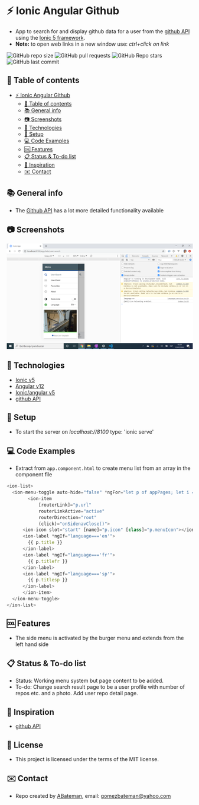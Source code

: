 # :zap: Ionic Angular Github

* App to search for and display github data for a user from the [github API](https://developer.github.com/v3/search/#search-repositories) using the [Ionic 5 framework](https://ionicframework.com/docs).
* **Note:** to open web links in a new window use: _ctrl+click on link_

![GitHub repo size](https://img.shields.io/github/repo-size/AndrewJBateman/ionic-angular-github?style=plastic)
![GitHub pull requests](https://img.shields.io/github/issues-pr/AndrewJBateman/ionic-angular-github?style=plastic)
![GitHub Repo stars](https://img.shields.io/github/stars/AndrewJBateman/ionic-angular-github?style=plastic)
![GitHub last commit](https://img.shields.io/github/last-commit/AndrewJBateman/ionic-angular-github?style=plastic)

## :page_facing_up: Table of contents

* [:zap: Ionic Angular Github](#zap-ionic-angular-github)
  * [:page_facing_up: Table of contents](#page_facing_up-table-of-contents)
  * [:books: General info](#books-general-info)
  * [:camera: Screenshots](#camera-screenshots)
  * [:signal_strength: Technologies](#signal_strength-technologies)
  * [:floppy_disk: Setup](#floppy_disk-setup)
  * [:computer: Code Examples](#computer-code-examples)
  * [:cool: Features](#cool-features)
  * [:clipboard: Status & To-do list](#clipboard-status--to-do-list)
  * [:clap: Inspiration](#clap-inspiration)
  * [:envelope: Contact](#envelope-contact)

## :books: General info

* The [Github API](https://angular.io/) has a lot more detailed functionality available

## :camera: Screenshots

![Ionic page](./img/side-menu.png)

## :signal_strength: Technologies

* [Ionic v5](https://ionicframework.com/)
* [Angular v12](https://angular.io/)
* [Ionic/angular v5](https://www.npmjs.com/package/@ionic/angular)
* [github API](https://developer.github.com/v3/search/#search-repositories)

## :floppy_disk: Setup

* To start the server on _localhost://8100_ type: 'ionic serve'

## :computer: Code Examples

* Extract from `app.component.html` to create menu list from an array in the component file

```typescript
<ion-list>
  <ion-menu-toggle auto-hide="false" *ngFor="let p of appPages; let i = index">
		<ion-item
			[routerLink]="p.url"
			routerLinkActive="active"
			routerDirection="root"
			(click)="onSidenavClose()">
      <ion-icon slot="start" [name]="p.icon" [class]="p.menuIcon"></ion-icon>
      <ion-label *ngIf="language==='en'">
        {{ p.title }}
      </ion-label>
      <ion-label *ngIf="language==='fr'">
        {{ p.titlefr }}
      </ion-label>
      <ion-label *ngIf="language==='sp'">
        {{ p.titlesp }}
      </ion-label>
	  </ion-item>
  </ion-menu-toggle>
</ion-list>
```

## :cool: Features

* The side menu is activated by the burger menu and extends from the left hand side

## :clipboard: Status & To-do list

* Status: Working menu system but page content to be added.
* To-do: Change search result page to be a user profile with number of repos etc. and a photo. Add user repo detail page.

## :clap: Inspiration

* [github API](https://developer.github.com/v3/search/#search-repositories)

## :file_folder: License

* This project is licensed under the terms of the MIT license.

## :envelope: Contact

* Repo created by [ABateman](https://github.com/AndrewJBateman), email: gomezbateman@yahoo.com
